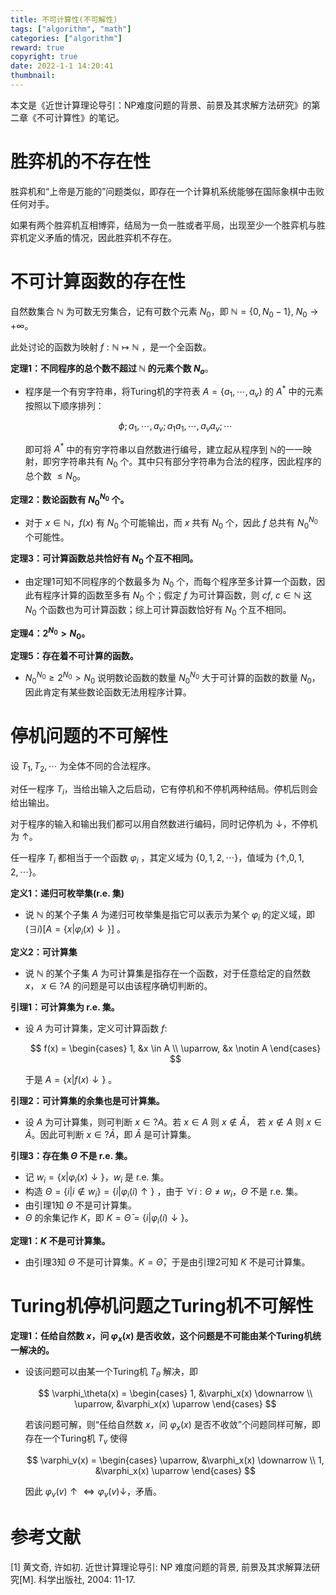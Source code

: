 ```yaml
---
title: 不可计算性(不可解性)
tags: ["algorithm", "math"]
categories: ["algorithm"]
reward: true
copyright: true
date: 2022-1-1 14:20:41
thumbnail:
---
```




本文是《近世计算理论导引：NP难度问题的背景、前景及其求解方法研究》的第二章《不可计算性》的笔记。

<!--more-->

# 胜弈机的不存在性

胜弈机和“上帝是万能的”问题类似，即存在一个计算机系统能够在国际象棋中击败任何对手。

如果有两个胜弈机互相博弈，结局为一负一胜或者平局，出现至少一个胜弈机与胜弈机定义矛盾的情况，因此胜弈机不存在。



# 不可计算函数的存在性

自然数集合 $\mathbb{N}$ 为可数无穷集合，记有可数个元素 $N_0$，即 $\mathbb{N} = \{0, N_0 - 1\}$, $N_0 \to +\infty$。

此处讨论的函数为映射 $f: \mathbb{N} \mapsto \mathbb{N}$ ，是一个全函数。



**定理1：不同程序的总个数不超过 $\mathbb{N}$ 的元素个数 $N_o$**。

+ 程序是一个有穷字符串，将Turing机的字符表 $A=\{a_1,\cdots,a_v\}$ 的 $A^*$ 中的元素按照以下顺序排列：

  $$
  \phi;a_1,\cdots,a_v;a_1a_1,\cdots,a_va_v;\cdots
  $$
  
  即可将 $A^*$ 中的有穷字符串以自然数进行编号，建立起从程序到 $\mathbb{N}$的一一映射，即穷字符串共有 $N_0$ 个。其中只有部分字符串为合法的程序，因此程序的总个数 $\le N_0$。



**定理2：数论函数有 $N_0^{N_0}$ 个。**

+ 对于 $x \in \mathbb{N}$，$f(x)$ 有 $N_0$ 个可能输出，而 $x$ 共有 $N_0$ 个，因此 $f$ 总共有 $N_0^{N_0}$ 个可能性。



**定理3：可计算函数总共恰好有 $N_0$ 个互不相同。**

+ 由定理1可知不同程序的个数最多为 $N_0$ 个，而每个程序至多计算一个函数，因此有程序计算的函数至多有 $N_0$ 个；假定 $f$ 为可计算函数，则 $c f$, $c \in \mathbb{N}$ 这 $N_0$ 个函数也为可计算函数；综上可计算函数恰好有 $N_0$ 个互不相同。



**定理4：$2^{N_0} > N_0$。**



**定理5：存在着不可计算的函数。**

+ $N_0^{N_0} \ge 2^{N_0} \gt N_0$ 说明数论函数的数量 $N_0^{N_0}$ 大于可计算的函数的数量 $N_0$，因此肯定有某些数论函数无法用程序计算。 



# 停机问题的不可解性

设 $T_1, T_2, \cdots$ 为全体不同的合法程序。

对任一程序 $T_i$，当给出输入之后启动，它有停机和不停机两种结局。停机后则会给出输出。

对于程序的输入和输出我们都可以用自然数进行编码，同时记停机为 $\downarrow$，不停机为 $\uparrow$。

任一程序 $T_i$ 都相当于一个函数 $\varphi_i$ ，其定义域为 $\{0,1,2,\cdots\}$，值域为 $\{\uparrow, 0, 1,2, \cdots\}$。



**定义1：递归可枚举集(r.e. 集)**

+ 说 $\mathbb{N}$ 的某个子集 $A$ 为递归可枚举集是指它可以表示为某个 $\varphi_i$ 的定义域，即 $(\exists i)[A=\{x|\varphi_i (x) \downarrow\}]$ 。



**定义2：可计算集**

+ 说 $\mathbb{N}$ 的某个子集 $A$ 为可计算集是指存在一个函数，对于任意给定的自然数 $x$， $x \in ? A$ 的问题是可以由该程序确切判断的。



**引理1：可计算集为 r.e. 集。**

+ 设 $A$ 为可计算集，定义可计算函数 $f$:

  $$
  f(x) = \begin{cases} 1, &x \in A \\ \uparrow, &x \notin A \end{cases}
  $$
  
  于是 $A=\{x| f(x) \downarrow \}$ 。



**引理2：可计算集的余集也是可计算集。**

+ 设 $A$ 为可计算集，则可判断 $x \in ? A$。若 $x \in A$  则 $x \notin \bar A$， 若 $x \notin A$ 则 $x \in \bar A$。因此可判断 $x \in ? \bar A$，即 $\bar A$ 是可计算集。



**引理3：存在集 $\Theta$ 不是 r.e. 集。**

+ 记 $w_i = \{x|\varphi_i (x) \downarrow\}$，$w_i$ 是 r.e. 集。
+ 构造 $\Theta = \{ i | i \notin w_i \} = \{ i | \varphi_i (i) \uparrow \}$ ，由于 $\forall i:\Theta \neq w_i$，$\Theta$ 不是 r.e. 集。
+ 由引理1知 $\Theta$ 不是可计算集。
+ $\Theta$ 的余集记作 $K$，即 $K=\bar \Theta=\{i|\varphi_i(i) \downarrow \}$。



**定理1：$K$ 不是可计算集。**

+ 由引理3知 $\Theta$ 不是可计算集。$K = \bar \Theta$，于是由引理2可知 $K$ 不是可计算集。



# Turing机停机问题之Turing机不可解性

**定理1：任给自然数 $x$，问 $\varphi_x(x)$ 是否收敛，这个问题是不可能由某个Turing机统一解决的。**

+ 设该问题可以由某一个Turing机 $T_{\theta}$ 解决，即

  $$
  \varphi_\theta(x) = \begin{cases} 1, &\varphi_x(x) \downarrow \\ \uparrow, &\varphi_x(x) \uparrow \end{cases}
  $$
  
  若该问题可解，则“任给自然数 $x$，问 $\varphi_x(x)$ 是否不收敛”个问题同样可解，即存在一个Turing机 $T_v$ 使得
  
  $$
  \varphi_v(x) = \begin{cases} \uparrow, &\varphi_x(x) \downarrow \\ 1, &\varphi_x(x) \uparrow \end{cases}
  $$
  
  因此 $\varphi_v(v) \uparrow \Leftrightarrow \varphi_v(v) \downarrow$，矛盾。





# 参考文献

[1] 黄文奇, 许如初. 近世计算理论导引: NP 难度问题的背景, 前景及其求解算法研究[M]. 科学出版社, 2004: 11-17.

